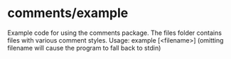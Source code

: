 comments/example
================

Example code for using the comments package. The files folder contains files with various comment styles.
Usage: example [&lt;filename&gt;]
(omitting filename will cause the program to fall back to stdin)